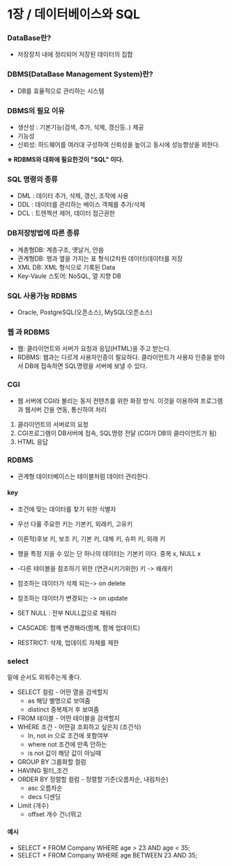 # 1장 / 데이터베이스와 SQL

### DataBase란?

- 저장장치 내에 정리되어 저장된 데이터의 집합

### DBMS(DataBase Management System)란?

- DB를 효율적으로 관리하는 시스템

### DBMS의 필요 이유

- 생산성 : 기본기능(검색, 추가, 삭제, 갱신등..) 제공
- 기능성
- 신뢰성: 하드웨어를 여러대 구성하여 신뢰성을 높이고 동시에 성능향상을 꾀한다.

**※ RDBMS와 대화에 필요한것이 "SQL" 이다.**

### SQL 명령의 종류

- DML : 데이터 추가, 삭제, 갱신, 조작에 사용
- DDL : 데이터를 관리하는 베이스 객체를 추가/삭제
- DCL : 트렌젝션 제어, 데이터 접근권한

### DB저장방법에 따른 종류

- 계층형DB: 계층구조, 옛날거, 안씀
- 관계형DB: 행과 옆을 가지는 표 형식(2차원 데이터)데이터를 저장
- XML DB: XML 형식으로 기록된 Data
- Key-Vaule 스토어: NoSQL, 열 지향 DB

### SQL 사용가능 RDBMS

- Oracle, PostgreSQL(오픈소스), MySQL(오픈소스)

### 웹 과 RDBMS

- 웹: 클라이언트와 서버가 요청과 응답(HTML)을 주고 받는다.
- RDBMS: 웹과는 다르게 사용자인증이 필요하다. 클라이언트가 사용자 인증을 받아서 DB에 접속하면 SQL명령을 서버에 보낼 수 있다.

### CGI

- 웹 서버에 CGI라 불리는 동저 컨텐츠를 위한 화장 방식. 이것을 이용하여 프로그램과 웹서버 간을 연동, 통신하여 처리

1. 클라이언트의 서버로의 요청
2. CGI프로그램이 DB서버에 접속, SQL명령 전달 (CGI가 DB의 클라이언트가 됨)
3. HTML 응답

### RDBMS

- 관계형 데이터베이스는 테이블처럼 데이터 관리한다.

#### key

- 조건에 맞는 데이터를 찾기 위한 식별자
- 우선 다룰 주요한 키는 기본키, 외래키, 고유키
- 이론적)후보 키, 보조 키, 기본 키, 대체 키, 슈퍼 키, 외래 키
- 행을 특정 지을 수 있는 단 하나의 데이터는 기본키 이다. 중복 x, NULL x

- -다른 테이블을 참조하기 위한 (연관시키기위한) 키 -> 왜래키
- 참조하는 데이터가 삭제 되는-> on delete
- 참조하는 데이터가 변경되는 -> on update
- SET NULL : 전부 NULL값으로 채워라
- CASCADE: 함꼐 변경해라(함께, 함께 업데이트)
- RESTRICT: 삭제, 업데이트 자체를 제한

### select

밑에 순서도 외워주는게 좋다.

- SELECT 컬럼 - 어떤 열을 검색할지
    - as 해당 별명으로 보여줌
    - distinct 중복제거 후 보여줌
- FROM 테이블 - 어떤 테이블을 검색할지
- WHERE 조건 - 어떤걸 조회하고 싶은지 (조건식)
    - In, not in 으로 조건에 포함여부
    - where not 조건에 만족 안하는
    - is not 값이 해당 값이 아닐때
- GROUP BY 그룹화할 컬럼
- HAVING 필터_조건
- ORDER BY 정렬할 컬럼 - 정렬할 기준(오름차순, 내림차순)
    - asc 오름차순
    - decs 디센딩
- Limit (개수)
    - offset 개수 건너뛰고

#### 예시

- SELECT * FROM Company WHERE age > 23 AND age < 35;
- SELECT * FROM Company WHERE age BETWEEN 23 AND 35;